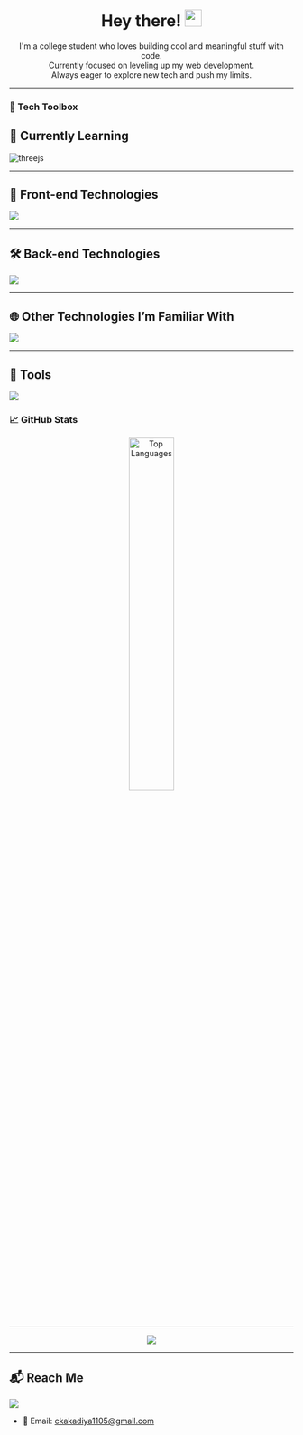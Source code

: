 <h1 align="center">
  Hey there! <img src="https://em-content.zobj.net/thumbs/240/apple/354/waving-hand_1f44b.png" width="30px" alt="wave" />
</h1>


<p align="center">
I'm a college student who loves building cool and meaningful stuff with code.<br>
Currently focused on leveling up my web development.<br>
Always eager to explore new tech and push my limits.
</p>

---

### 🧰 Tech Toolbox

## 🚧 Currently Learning
<p align="left">
  <img src="https://skillicons.dev/icons?i=threejs" alt="threejs" />
</p>

---

## 🎨 Front-end Technologies
<p align="left">
  <img src="https://skillicons.dev/icons?i=html,css,js,ts,sass,tailwind" />
</p>

---

## 🛠️ Back-end Technologies
<p align="left">
  <img src="https://skillicons.dev/icons?i=nodejs,express,fastapi,php,mysql,postgres" />
</p>

---

## 🌐 Other Technologies I’m Familiar With
<p align="left">
  <img src="https://skillicons.dev/icons?i=react,nextjs,vue,bootstrap,vercel,heroku,aws,firebase,mongodb,python,rails,puppeteer" />
</p>

---

## 🧰 Tools
<p align="left">
  <img src="https://skillicons.dev/icons?i=docker,git,postman,linux,figma,xd,ai,ps" />
</p>



### 📈 GitHub Stats

<p align="center">
  <img src="https://github-readme-stats.vercel.app/api/top-langs/?username=CK-InLoop&layout=compact&theme=radical" alt="Top Languages" width="40%"/>
</p>

---

<p align="center">
  <img src="https://github-readme-activity-graph.vercel.app/graph?username=CK-InLoop&theme=react-dark&hide_border=true" />
</p>

---

## 📬 Reach Me

<p align="left">
  <a href="https://www.linkedin.com/in/chandni-k-71194125a/" target="_blank">
    <img src="https://img.shields.io/badge/LinkedIn-%230077B5.svg?&style=for-the-badge&logo=linkedin&logoColor=white" />
  </a>
</p>

- 📧 Email: ckakadiya1105@gmail.com
